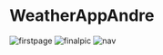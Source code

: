 # WeatherAppAndre

![firstpage](https://user-images.githubusercontent.com/26572820/39720453-66c18070-520a-11e8-912b-9a0df4560627.PNG)
![finalpic](https://user-images.githubusercontent.com/26572820/39720452-66b0c3a2-520a-11e8-87b3-ac787f4c25c4.PNG)
![nav](https://user-images.githubusercontent.com/26572820/39720454-66cfeec6-520a-11e8-9c71-1d08f20893a2.PNG)
